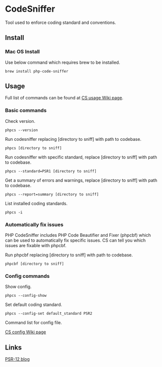 # CodeSniffer

Tool used to enforce coding standard and conventions.

## Install

### Mac OS Install

Use below command which requires brew to be installed.

```
brew install php-code-sniffer
```

## Usage

Full list of commands can be found at [CS usage Wiki page](https://github.com/squizlabs/PHP_CodeSniffer/wiki/Usage).

### Basic commands

Check version.

```
phpcs --version
```

Run codesniffer replacing [directory to sniff] with path to codebase.

```
phpcs [directory to sniff]
```

Run codesniffer with specific standard, replace [directory to sniff] with path to codebase.

```
phpcs --standard=PSR1 [directory to sniff]
```

Get a summary of errors and warnings, replace [directory to sniff] with path to codebase.

```
phpcs --report=summary [directory to sniff]
```

List installed coding standards.

```
phpcs -i
```

### Automatically fix issues

PHP CodeSniffer includes PHP Code Beautifier and Fixer (phpcbf) which can be used to automatically fix specific issues. CS can tell you which issues are fixable with phpcbf.

Run phpcbf replacing [directory to sniff] with path to codebase.

```
phpcbf [directory to sniff]
```

### Config commands

Show config.

```
phpcs --config-show
```

Set default coding standard.

```
phpcs --config-set default_standard PSR2
```

Command list for config file.

[CS config Wiki page](https://github.com/squizlabs/PHP_CodeSniffer/wiki/Configuration-Options#setting-the-default-coding-standard)

## Links

[PSR-12 blog](https://www.php-fig.org/blog/2019/09/new-blog-psr-12-approval)
